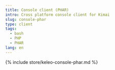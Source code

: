 ```yaml
---
title: Console client (PHAR)
intro: Cross platform console client for Kimai
slug: console-phar
type: client
tags:
  - bash
  - PHP
  - PHAR
lang: en
---
```


{% include store/keleo-console-phar.md %}
